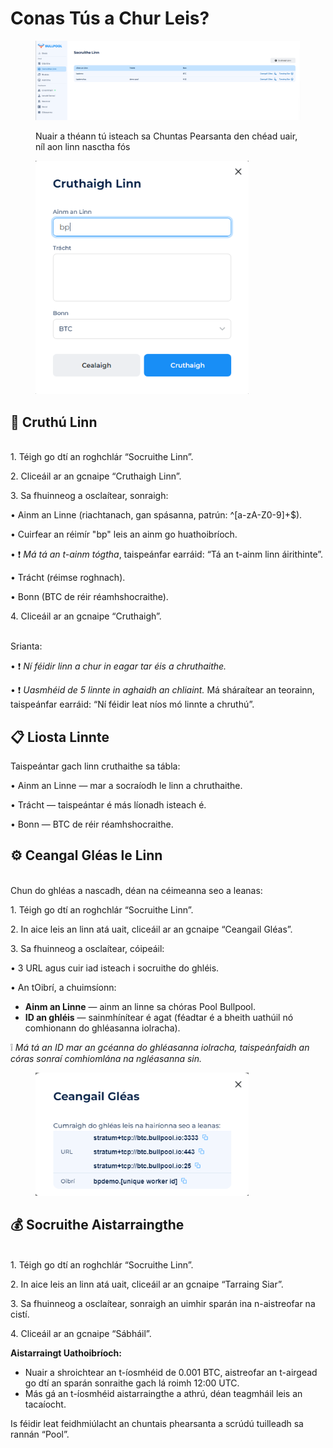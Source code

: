 # Conas Tús a Chur Leis?

<figure><img src="../.gitbook/assets/image (1) (1) (1).png" alt=""><figcaption><p>Nuair a théann tú isteach sa Chuntas Pearsanta den chéad uair, níl aon linn nasctha fós</p></figcaption></figure>

<figure><img src="../.gitbook/assets/image (2) (1) (1).png" alt="" width="341"><figcaption></figcaption></figure>

## 🚀 Cruthú Linn

\
1\. Téigh go dtí an roghchlár “Socruithe Linn”.

2\. Cliceáil ar an gcnaipe “Cruthaigh Linn”.

3\. Sa fhuinneog a osclaítear, sonraigh:

• Ainm an Linne (riachtanach, gan spásanna, patrún: ^\[a-zA-Z0-9]+$).

• Cuirfear an réimír "bp" leis an ainm go huathoibríoch.

• ❗ _Má tá an t-ainm tógtha_, taispeánfar earráid: “Tá an t-ainm linn áirithinte”.

• Trácht (réimse roghnach).

• Bonn (BTC de réir réamhshocraithe).

4\. Cliceáil ar an gcnaipe “Cruthaigh”.

\
Srianta:

• ❗ _Ní féidir linn a chur in eagar tar éis a chruthaithe._

• ❗ _Uasmhéid de 5 linnte in aghaidh an chliaint._ Má sháraítear an teorainn, taispeánfar earráid: “Ní féidir leat níos mó linnte a chruthú”.

## 📋 Liosta Linnte

Taispeántar gach linn cruthaithe sa tábla:

• Ainm an Linne — mar a socraíodh le linn a chruthaithe.

• Trácht — taispeántar é más líonadh isteach é.

• Bonn — BTC de réir réamhshocraithe.

## ⚙️ Ceangal Gléas le Linn

\
Chun do ghléas a nascadh, déan na céimeanna seo a leanas:

1\. Téigh go dtí an roghchlár “Socruithe Linn”.

2\. In aice leis an linn atá uait, cliceáil ar an gcnaipe “Ceangail Gléas”.

3\. Sa fhuinneog a osclaítear, cóipeáil:

• 3 URL agus cuir iad isteach i socruithe do ghléis.

• An tOibrí, a chuimsíonn:

* **Ainm an Linne** — ainm an linne sa chóras Pool Bullpool.
* **ID an ghléis** — sainmhínítear é agat (féadtar é a bheith uathúil nó comhionann do ghléasanna iolracha).

❕ _Má tá an ID mar an gcéanna do ghléasanna iolracha, taispeánfaidh an córas sonraí comhiomlána na ngléasanna sin._

<figure><img src="../.gitbook/assets/image (3) (1) (1).png" alt="" width="341"><figcaption></figcaption></figure>

## 💰 Socruithe Aistarraingthe

\
1\. Téigh go dtí an roghchlár “Socruithe Linn”.

2\. In aice leis an linn atá uait, cliceáil ar an gcnaipe “Tarraing Siar”.

3\. Sa fhuinneog a osclaítear, sonraigh an uimhir sparán ina n-aistreofar na cistí.

4\. Cliceáil ar an gcnaipe “Sábháil”.

**Aistarraingt Uathoibríoch:**

* Nuair a shroichtear an t-íosmhéid de 0.001 BTC, aistreofar an t-airgead go dtí an sparán sonraithe gach lá roimh 12:00 UTC.
* Más gá an t-íosmhéid aistarraingthe a athrú, déan teagmháil leis an tacaíocht.

Is féidir leat feidhmiúlacht an chuntais phearsanta a scrúdú tuilleadh sa rannán “Pool”.
